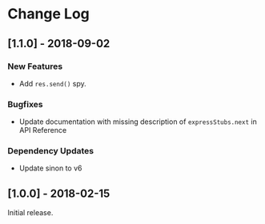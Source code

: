 # Change Log

## [1.1.0] - 2018-09-02

### New Features

* Add `res.send()` spy.

### Bugfixes

* Update documentation with missing description of `expressStubs.next` in API Reference

### Dependency Updates

* Update sinon to v6

## [1.0.0] - 2018-02-15

Initial release.
